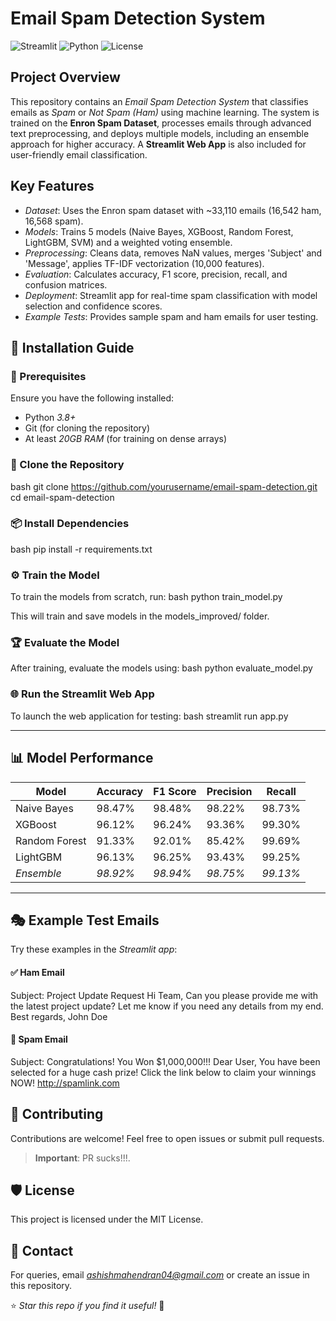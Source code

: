 # Email Spam Detection System

![Streamlit](https://img.shields.io/badge/Streamlit-App-blue.svg) ![Python](https://img.shields.io/badge/Python-3.8+-green.svg) ![License](https://img.shields.io/badge/License-MIT-yellow.svg)

## Project Overview
This repository contains an *Email Spam Detection System* that classifies emails as *Spam* or *Not Spam (Ham)* using machine learning. The system is trained on the **Enron Spam Dataset**, processes emails through advanced text preprocessing, and deploys multiple models, including an ensemble approach for higher accuracy. A **Streamlit Web App** is also included for user-friendly email classification.

## Key Features
- *Dataset*: Uses the Enron spam dataset with ~33,110 emails (16,542 ham, 16,568 spam).
- *Models*: Trains 5 models (Naive Bayes, XGBoost, Random Forest, LightGBM, SVM) and a weighted voting ensemble.
- *Preprocessing*: Cleans data, removes NaN values, merges 'Subject' and 'Message', applies TF-IDF vectorization (10,000 features).
- *Evaluation*: Calculates accuracy, F1 score, precision, recall, and confusion matrices.
- *Deployment*: Streamlit app for real-time spam classification with model selection and confidence scores.
- *Example Tests*: Provides sample spam and ham emails for user testing.


## 📌 Installation Guide

### 🔧 Prerequisites
Ensure you have the following installed:
- Python *3.8+*
- Git (for cloning the repository)
- At least *20GB RAM* (for training on dense arrays)

### 🔽 Clone the Repository
bash
git clone https://github.com/yourusername/email-spam-detection.git
cd email-spam-detection


### 📦 Install Dependencies
bash
pip install -r requirements.txt


### ⚙ Train the Model
To train the models from scratch, run:
bash
python train_model.py

This will train and save models in the models_improved/ folder.

### 🏆 Evaluate the Model
After training, evaluate the models using:
bash
python evaluate_model.py


### 🌐 Run the Streamlit Web App
To launch the web application for testing:
bash
streamlit run app.py


---

## 📊 Model Performance
| Model          | Accuracy | F1 Score | Precision | Recall  |
|---------------|----------|----------|----------|----------|
| Naive Bayes    | 98.47%   | 98.48%   | 98.22%   | 98.73%   |
| XGBoost        | 96.12%   | 96.24%   | 93.36%   | 99.30%   |
| Random Forest  | 91.33%   | 92.01%   | 85.42%   | 99.69%   |
| LightGBM       | 96.13%   | 96.25%   | 93.43%   | 99.25%   |
| *Ensemble*   | *98.92%* | *98.94%* | *98.75%* | *99.13%* |

---

## 🎭 Example Test Emails
Try these examples in the *Streamlit app*:
#### ✅ Ham Email

Subject: Project Update Request
Hi Team,
Can you please provide me with the latest project update? Let me know if you need any details from my end.
Best regards,
John Doe

#### 🚫 Spam Email

Subject: Congratulations! You Won $1,000,000!!!
Dear User,
You have been selected for a huge cash prize! Click the link below to claim your winnings NOW!
http://spamlink.com


## 🤝 Contributing
Contributions are welcome! Feel free to open issues or submit pull requests.
> **Important**: PR sucks!!!.

## 🛡 License
This project is licensed under the MIT License.

## 📧 Contact
For queries, email *ashishmahendran04@gmail.com* or create an issue in this repository.


⭐ *Star this repo if you find it useful!* 🌟

